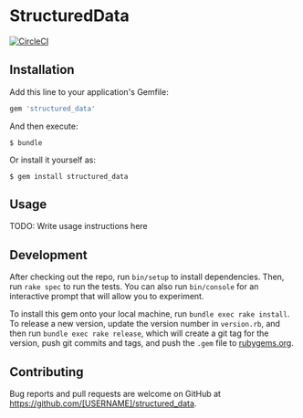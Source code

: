 # StructuredData

[![CircleCI](https://circleci.com/gh/ukstudio/structured_data/tree/master.svg?style=svg)](https://circleci.com/gh/ukstudio/structured_data/tree/master)

## Installation

Add this line to your application's Gemfile:

```ruby
gem 'structured_data'
```

And then execute:

    $ bundle

Or install it yourself as:

    $ gem install structured_data

## Usage

TODO: Write usage instructions here

## Development

After checking out the repo, run `bin/setup` to install dependencies. Then, run `rake spec` to run the tests. You can also run `bin/console` for an interactive prompt that will allow you to experiment.

To install this gem onto your local machine, run `bundle exec rake install`. To release a new version, update the version number in `version.rb`, and then run `bundle exec rake release`, which will create a git tag for the version, push git commits and tags, and push the `.gem` file to [rubygems.org](https://rubygems.org).

## Contributing

Bug reports and pull requests are welcome on GitHub at https://github.com/[USERNAME]/structured_data.

